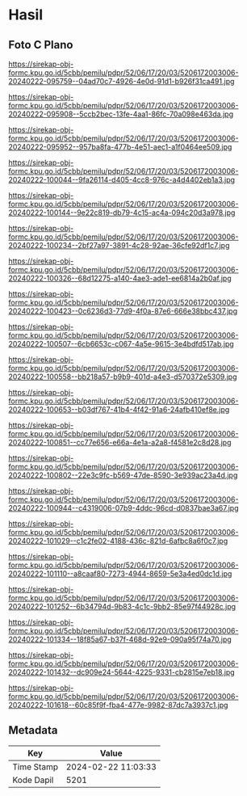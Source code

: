 # Hasil

## Foto C Plano

https://sirekap-obj-formc.kpu.go.id/5cbb/pemilu/pdpr/52/06/17/20/03/5206172003006-20240222-095759--04ad70c7-4926-4e0d-91d1-b926f31ca491.jpg

https://sirekap-obj-formc.kpu.go.id/5cbb/pemilu/pdpr/52/06/17/20/03/5206172003006-20240222-095908--5ccb2bec-13fe-4aa1-86fc-70a098e463da.jpg

https://sirekap-obj-formc.kpu.go.id/5cbb/pemilu/pdpr/52/06/17/20/03/5206172003006-20240222-095952--957ba8fa-477b-4e51-aec1-a1f0464ee509.jpg

https://sirekap-obj-formc.kpu.go.id/5cbb/pemilu/pdpr/52/06/17/20/03/5206172003006-20240222-100044--9fa26114-d405-4cc8-976c-a4d4402eb1a3.jpg

https://sirekap-obj-formc.kpu.go.id/5cbb/pemilu/pdpr/52/06/17/20/03/5206172003006-20240222-100144--9e22c819-db79-4c15-ac4a-094c20d3a978.jpg

https://sirekap-obj-formc.kpu.go.id/5cbb/pemilu/pdpr/52/06/17/20/03/5206172003006-20240222-100234--2bf27a97-3891-4c28-92ae-36cfe92df1c7.jpg

https://sirekap-obj-formc.kpu.go.id/5cbb/pemilu/pdpr/52/06/17/20/03/5206172003006-20240222-100326--68d12275-a140-4ae3-ade1-ee6814a2b0af.jpg

https://sirekap-obj-formc.kpu.go.id/5cbb/pemilu/pdpr/52/06/17/20/03/5206172003006-20240222-100423--0c6236d3-77d9-4f0a-87e6-666e38bbc437.jpg

https://sirekap-obj-formc.kpu.go.id/5cbb/pemilu/pdpr/52/06/17/20/03/5206172003006-20240222-100507--6cb6653c-c067-4a5e-9615-3e4bdfd517ab.jpg

https://sirekap-obj-formc.kpu.go.id/5cbb/pemilu/pdpr/52/06/17/20/03/5206172003006-20240222-100558--bb218a57-b9b9-401d-a4e3-d570372e5309.jpg

https://sirekap-obj-formc.kpu.go.id/5cbb/pemilu/pdpr/52/06/17/20/03/5206172003006-20240222-100653--b03df767-41b4-4f42-91a6-24afb410ef8e.jpg

https://sirekap-obj-formc.kpu.go.id/5cbb/pemilu/pdpr/52/06/17/20/03/5206172003006-20240222-100851--cc77e656-e66a-4e1a-a2a8-f4581e2c8d28.jpg

https://sirekap-obj-formc.kpu.go.id/5cbb/pemilu/pdpr/52/06/17/20/03/5206172003006-20240222-100802--22e3c9fc-b569-47de-8590-3e939ac23a4d.jpg

https://sirekap-obj-formc.kpu.go.id/5cbb/pemilu/pdpr/52/06/17/20/03/5206172003006-20240222-100944--c4319006-07b9-4ddc-96cd-d0837bae3a67.jpg

https://sirekap-obj-formc.kpu.go.id/5cbb/pemilu/pdpr/52/06/17/20/03/5206172003006-20240222-101029--c1c2fe02-4188-436c-821d-6afbc8a6f0c7.jpg

https://sirekap-obj-formc.kpu.go.id/5cbb/pemilu/pdpr/52/06/17/20/03/5206172003006-20240222-101110--a8caaf80-7273-4944-8659-5e3a4ed0dc1d.jpg

https://sirekap-obj-formc.kpu.go.id/5cbb/pemilu/pdpr/52/06/17/20/03/5206172003006-20240222-101252--6b34794d-9b83-4c1c-9bb2-85e97f44928c.jpg

https://sirekap-obj-formc.kpu.go.id/5cbb/pemilu/pdpr/52/06/17/20/03/5206172003006-20240222-101334--18f85a67-b37f-468d-92e9-090a95f74a70.jpg

https://sirekap-obj-formc.kpu.go.id/5cbb/pemilu/pdpr/52/06/17/20/03/5206172003006-20240222-101432--dc909e24-5644-4225-9331-cb2815e7eb18.jpg

https://sirekap-obj-formc.kpu.go.id/5cbb/pemilu/pdpr/52/06/17/20/03/5206172003006-20240222-101618--60c85f9f-fba4-477e-9982-87dc7a3937c1.jpg


## Metadata

| Key        | Value               |
| ---------- | ------------------- |
| Time Stamp | 2024-02-22 11:03:33 |
| Kode Dapil | 5201                |



